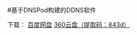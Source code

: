 #基于DNSPod构建的DDNS软件

下载： [百度网盘](http://pan.baidu.com/s/1i3RMOPB)  [360云盘（提取码：843d）](https://yunpan.cn/cYvrdSmH3cbT9)
